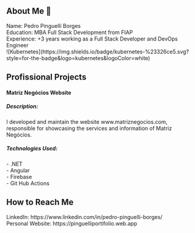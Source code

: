 <h2>About Me 👋</h2>
Name: Pedro Pinguelli Borges <br>
Education: MBA Full Stack Development from FIAP <br>
Experience: +3 years working as a Full Stack Developer and DevOps Engineer <br>
![Kubernetes](https://img.shields.io/badge/kubernetes-%23326ce5.svg?style=for-the-badge&logo=kubernetes&logoColor=white)


 <h2>Profissional Projects</h2>
<h4>Matriz Negócios Website</h4>
<h5> Description: </h5>
I developed and maintain the website www.matriznegocios.com, responsible for showcasing the services and information of Matriz Negócios. <br>
<h5> Technologies Used: </h5>
- .NET<br>
- Angular<br>
- Firebase<br>
- Git Hub Actions<br>
  
 <h2> How to Reach Me </h2>
LinkedIn: https://www.linkedin.com/in/pedro-pinguelli-borges/ <br>
Personal Website: https://pinguelliportifolio.web.app <br>

  

